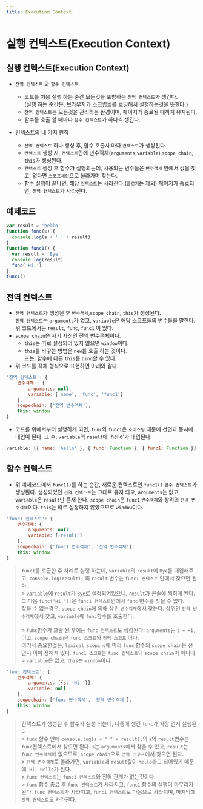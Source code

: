 ```yaml
---
title: Execution Context.
---
```


# 실행 컨텍스트(Execution Context)

## 실행 컨텍스트(Execution Context)

- `전역 컨텍스트` 와 `함수 컨텍스트`.<br/>

  - 코드를 처음 실행 하는 순간 모든것을 포함하는 `전역 컨텍스트`가 생긴다.<br/>
    (실행 하는 순간은, 브라우저가 스크립트를 로딩해서 실행하는것을 뜻한다.)<br/>
  - `전역 컨텍스트`는 모든것을 관리하는 환경이며, 페이지가 종료될 때까지 유지된다.<br/>
  - 함수를 호출 할 때마다 `함수 컨텍스트`가 하나씩 생긴다.

- 컨텍스트의 네 가지 원칙<br/>
  - `전역 컨텍스트` 하나 생성 후, 함수 호출시 마다 `컨텍스트`가 생성된다.
  - `컨텍스트` 생성 시, `컨텍스트`안에 변수객체(`arguments`,`variable`),`scope chain`, `this`가 생성된다.
  - `컨텍스트` 생성 후 함수가 실행되는데, 사용되는 변수들은 `변수객체` 안에서 값을 찾고, 없다면 `스코프체인`으로 올라가며 찾는다.
  - 함수 실행이 끝나면, 해당 `컨텍스트`는 사라진다.(`클로저`는 제외) 페이지가 종료되면, `전역 컨텍스트`가 사라진다.

## 예제코드

```javascript
var result = 'hello'
function func(s) {
  console.log(s + ' ' + result)
}
function func1() {
  var result = 'Bye'
  console.log(result)
  func('Hi,')
}
func1()
```

## 전역 컨텍스트

- `전역 컨텍스트`가 생성된 후 `변수객체`,`scope chain`, `this`가 생성된다.<br/>
  `전역 컨텍스트`는 `arguments`가 없고, `variable`은 해당 스코프들의 변수들을 말한다.<br/>
  위 코드에서는 `result`, `func`, `func1` 이 있다.<br/>
- `scope chain`은 자기 자신인 전역 변수객체이다.<br/>
  - `this`는 따로 설정되어 있지 않으면 `window`이다.<br/>
  - `this`를 바꾸는 방법은 `new`를 호출 하는 것이다.<br/>
    또는, 함수에 다른 `this`를 `bind`할 수 있다.
- 위 코드를 객체 형식으로 표현하면 아래와 같다.<br/>

```javascript
'전역 컨텍스트': {
    변수객체 : {
        arguments: null,
        variable: ['name', 'func', 'func1']
    },
    scopechain: ['전역 변수객체'],
    this: window
}
```

- 코드를 위에서부터 실행하게 되면, `func`와 `func1`은 `호이스팅` 때문에 선언과 동시에 대입이 된다. 그 후, `variable`의 `result`에 'hello'가 대입된다.

```javascript
variable: [{ name: 'hello' }, { func: Function }, { func1: Function }]
```

## 함수 컨텍스트

- 위 예제코드에서 `func1()`를 하는 순간, 새로운 컨텍스트인 `func1()` `함수 컨텍스트`가 생성된다. 생성되었던 `전역 컨텍스트`는 그대로 유지 되고, `arguments`는 없고, `variable`은 `result`만 존재 한다. `scope chain`은 `func1` `변수객체`와 상위의 `전역 변수객체`이다. `this`는 따로 설정하지 않았으므로 `window`이다.

```javascript
'func1 컨텍스트': {
    변수객체: {
        arguments: null,
        variable: ['result']
    },
    scopechain: ['func1 변수객체', '전역 변수객체'],
    this: window
}
```

> `func1`를 호출한 후 차례로 실행 하는데, `variable`의 `result`에 `Bye`를 대입해주고, `console.log(result);` 의 `result` 변수는 `func1 컨텍스트` 안에서 찾으면 된다.<br/> > `variable`에 `result`가 `Bye`로 설정되어있으니, `result`가 콘솔에 찍히게 된다.<br/>
> 그 다음 `func("Hi,");`은 `func1 컨텍스트`안에서 `func` 변수를 찾을 수 없다.<br/>
> 찾을 수 없는경우, `scope chain`에 의해 상위 `변수객체`에서 찾는다. 상위인 `전역 변수객체`에서 찾고, `variable`에 `func`함수를 호출한다.<br/><br/> > `func`함수가 호출 된 후에는 `func 컨텍스트`도 생성된다. `arguments`는 `s = Hi,`이고, `scope chain`은 `func 스코프`와 `전역 스코프` 이다.<br/>
> 여기서 중요한것은, `lexical scoping`에 따라 `func` 함수의 `scope chain`은 선언시 이미 정해져 있다. `func1 스코프`는 `func 컨텍스트`의 `scope chain`이 아니다.<br/> > `variable`은 없고, `this`는 `window`이다.

```javascript
'func 컨텍스트': {
    변수객체: {
        arguments: [{s: 'Hi,'}],
        variable: null
    },
    scopechain: ['func 변수객체', '전역 변수객체'],
    this: window
}
```

> 컨텍스트가 생성된 후 함수가 실행 되는데, 나중에 생긴 `func`가 가장 먼저 실행된다.<br/> > `func` 함수 안에 `console.log(s + " " + result);`의 `s`와 `result`변수는 `func`컨텍스트에서 찾으면 된다. `s`는 `arguments`에서 찾을 수 있고, `result`는 `func 변수객체`에 없으므로, `scope chain`으로 `전역 스코프`에서 찾으면 된다.<br/> > `전역 변수객체`로 올라가면, `variable`에 `result`값이 `hello`라고 되어있기 때문에, `Hi, Hello`가 된다.<br/> > `func 컨텍스트`는 `func1 컨텍스트`와 전혀 관계가 없는것이다.<br/> > `func` 함수 종료 후 `func 컨텍스트`가 사라지고, `func1` 함수의 실행이 마무리가 된다. `func 컨텍스트`가 사라지고, `func1 컨텍스트`도 다음으로 사라지며, 마지막에 `전역 컨텍스트`도 사라진다.
